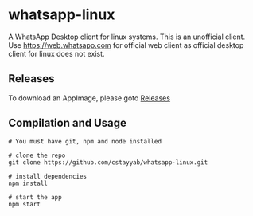 # whatsapp-linux
A WhatsApp Desktop client for linux systems. This is an unofficial client. Use https://web.whatsapp.com for official web client as official desktop client for linux does not exist.

## Releases
To download an AppImage, please goto [Releases](https://github.com/cstayyab/whatsapp-linux/releases)

## Compilation and Usage

```
# You must have git, npm and node installed

# clone the repo
git clone https://github.com/cstayyab/whatsapp-linux.git

# install dependencies
npm install

# start the app
npm start

```
